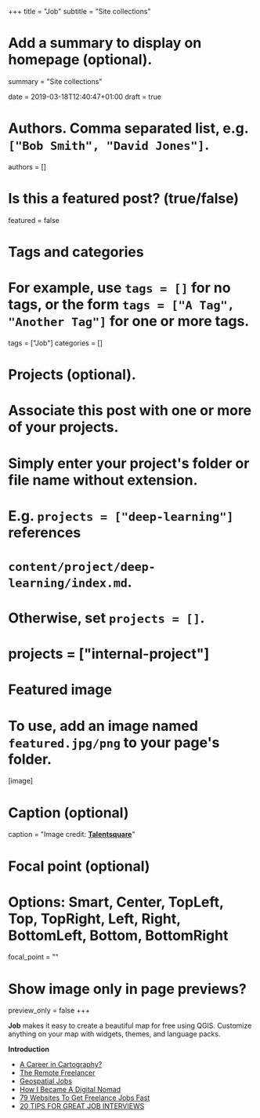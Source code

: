 +++
title = "Job"
subtitle = "Site collections"

# Add a summary to display on homepage (optional).
summary = "Site collections"

date = 2019-03-18T12:40:47+01:00
draft = true

# Authors. Comma separated list, e.g. `["Bob Smith", "David Jones"]`.
authors = []

# Is this a featured post? (true/false)
featured = false

# Tags and categories
# For example, use `tags = []` for no tags, or the form `tags = ["A Tag", "Another Tag"]` for one or more tags.
tags = ["Job"]
categories = []

# Projects (optional).
#   Associate this post with one or more of your projects.
#   Simply enter your project's folder or file name without extension.
#   E.g. `projects = ["deep-learning"]` references
#   `content/project/deep-learning/index.md`.
#   Otherwise, set `projects = []`.
# projects = ["internal-project"]

# Featured image
# To use, add an image named `featured.jpg/png` to your page's folder.
[image]
  # Caption (optional)
  caption = "Image credit: [**Talentsquare**](https://www.talentsquare.com/blog/9-qualities-great-job-seekers/)"

  # Focal point (optional)
  # Options: Smart, Center, TopLeft, Top, TopRight, Left, Right, BottomLeft, Bottom, BottomRight
  focal_point = ""

  # Show image only in page previews?
  preview_only = false
+++

  **Job** makes it easy to create a beautiful map for free using QGIS. Customize anything on your map with widgets, themes, and language packs.

  **Introduction**

- [A Career in Cartography?](https://www.cartography.org.uk/courses-with-mapping-content/)
- [The Remote Freelancer](https://github.com/engineerapart/TheRemoteFreelancer)
- [Geospatial Jobs](http://www.spatialanalysisonline.com/jobs.html)
- [How I Became A Digital Nomad](https://medium.com/live-your-life-on-purpose/how-i-became-a-digital-nomad-49f1cf95f659)
- [79 Websites To Get Freelance Jobs Fast](https://www.forbes.com/sites/abdullahimuhammed/2017/06/16/79-websites-to-get-freelance-jobs-fast#a2e463016888)
- [20 TIPS FOR GREAT JOB INTERVIEWS](https://www.experisjobs.us/exp_us/en/career-advice/20-tips-job-interviews.htm)
